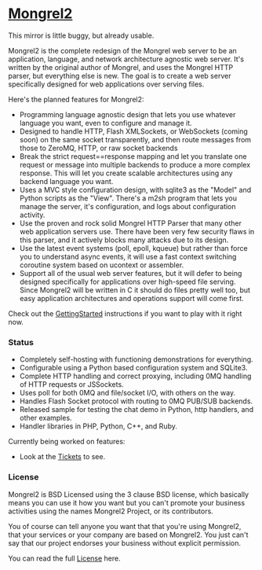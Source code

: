[Mongrel2](http://mongrel2.org/home)
=============

This mirror is little buggy, but already usable.

Mongrel2 is the complete redesign of the Mongrel web server to be an application, language, and network architecture agnostic web server. It's written by the original author of Mongrel, and uses the Mongrel HTTP parser, but everything else is new. The goal is to create a web server specifically designed for web applications over serving files.

Here's the planned features for Mongrel2:

- Programming language agnostic design that lets you use whatever language you want, even to configure and manage it.
- Designed to handle HTTP, Flash XMLSockets, or WebSockets (coming soon) on the same socket transparently, and then route messages from those to ZeroMQ, HTTP, or raw socket backends
- Break the strict request==response mapping and let you translate one request or message into multiple backends to produce a more complex response. This will let you create scalable architectures using any backend language you want.
- Uses a MVC style configuration design, with sqlite3 as the "Model" and Python scripts as the "View". There's a m2sh program that lets you manage the server, it's configuration, and logs about configuration activity.
- Use the proven and rock solid Mongrel HTTP Parser that many other web application servers use. There have been very few security flaws in this parser, and it actively blocks many attacks due to its design.
- Use the latest event systems (poll, epoll, kqueue) but rather than force you to understand async events, it will use a fast context switching coroutine system based on ucontext or assembler.
- Support all of the usual web server features, but it will defer to being designed specifically for applications over high-speed file serving. Since Mongrel2 will be written in C it should do files pretty well too, but easy application architectures and operations support will come first.

Check out the [GettingStarted](http://mongrel2.org/wiki?name=GettingStarted) instructions if you want to play with it right now.

### Status ###
- Completely self-hosting with functioning demonstrations for everything.
- Configurable using a Python based configuration system and SQLite3.
- Complete HTTP handling and correct proxying, including 0MQ handling of HTTP requests or JSSockets.
- Uses poll for both 0MQ and file/socket I/O, with others on the way.
- Handles Flash Socket protocol with routing to 0MQ PUB/SUB backends.
- Released sample for testing the chat demo in Python, http handlers, and other examples.
- Handler libraries in PHP, Python, C++, and Ruby.

Currently being worked on features:

- Look at the [Tickets](http://www.mongrel2.com/reportlist) to see.

### License ###
Mongrel2 is BSD Licensed using the 3 clause BSD license, which basically means you can use it how you want but you can't promote your business activities using the names Mongrel2 Project, or its contributors.

You of course can tell anyone you want that that you're using Mongrel2, that your services or your company are based on Mongrel2. You just can't say that our project endorses your business without explicit permission.

You can read the full [License](http://mongrel2.org/wiki?name=License) here.
